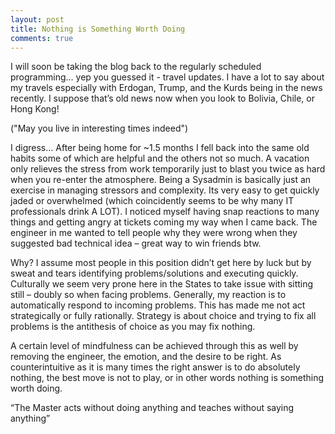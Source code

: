 ```yaml
---
layout: post
title: Nothing is Something Worth Doing
comments: true
---
```

I will soon be taking the blog back to the regularly scheduled programming... yep you guessed it - travel updates. I have a lot to say about my travels especially with Erdogan, Trump, and the Kurds being in the news recently. I suppose that’s old news now when you look to Bolivia, Chile, or Hong Kong! 

("May you live in interesting times indeed") 

I digress… After being home for ~1.5 months I fell back into the same old habits some of which are helpful and the others not so much. A vacation only relieves the stress from work temporarily just to blast you twice as hard when you re-enter the atmosphere.  Being a Sysadmin is basically just an exercise in managing stressors and complexity. Its very easy to get quickly jaded or overwhelmed (which coincidently seems to be why many IT professionals drink A LOT). I noticed myself having snap reactions to many things and getting angry at tickets coming my way when I came back. The engineer in me wanted to tell people why they were wrong when they suggested bad technical idea – great way to win friends btw. 

Why? I assume most people in this position didn’t get here by luck but by sweat and tears identifying problems/solutions and executing quickly. Culturally we seem very prone here in the States to take issue with sitting still – doubly so when facing problems. Generally, my reaction is to automatically respond to incoming problems. This has made me not act strategically or fully rationally. Strategy is about choice and trying to fix all problems is the antithesis of choice as you may fix nothing.  

A certain level of mindfulness can be achieved through this as well by removing the engineer, the emotion, and the desire to be right. As counterintuitive as it is many times the right answer is to do absolutely nothing, the best move is not to play, or in other words nothing is something worth doing. 

“The Master acts without doing anything and teaches without saying anything” 






